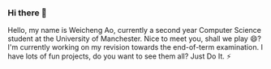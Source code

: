 ### Hi there 👋
Hello, my name is Weicheng Ao, currently a second year Computer Science student at the University of Manchester.
Nice to meet you, shall we play 😄?
I'm currently working on my revision towards the end-of-term examination.
I have lots of fun projects, do you want to see them all?
Just Do It. ⚡

<!--
**Weicheng783/weicheng783** is a ✨ _special_ ✨ repository because its `README.md` (this file) appears on your GitHub profile.

Here are some ideas to get you started:

- 🔭 I’m currently working on ...
- 🌱 I’m currently learning ...
- 👯 I’m looking to collaborate on ...
- 🤔 I’m looking for help with ...
- 💬 Ask me about ...
- 📫 How to reach me: ...
- 😄 Pronouns: ...
- ⚡ Fun fact: ...
-->

